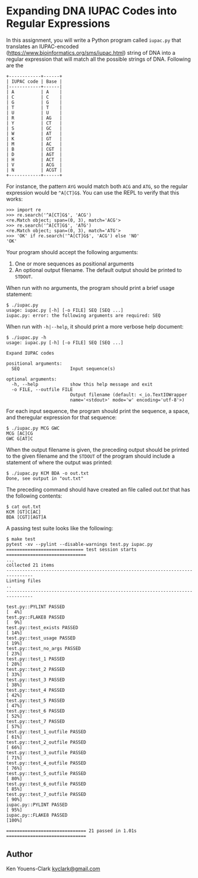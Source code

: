 # Expanding DNA IUPAC Codes into Regular Expressions

In this assignment, you will write a Python program called `iupac.py` that translates an IUPAC-encoded (https://www.bioinformatics.org/sms/iupac.html) string of DNA into a regular expression that will match all the possible strings of DNA.
Following are the 

```
+------------+------+
| IUPAC code | Base |
|------------+------|
| A          | A    |
| C          | C    |
| G          | G    |
| T          | T    |
| U          | U    |
| R          | AG   |
| Y          | CT   |
| S          | GC   |
| W          | AT   |
| K          | GT   |
| M          | AC   |
| B          | CGT  |
| D          | AGT  |
| H          | ACT  |
| V          | ACG  |
| N          | ACGT |
+------------+------+
```

For instance, the pattern `AYG` would match both `ACG` and `ATG`, so the regular expression would be `^A[CT]G$`.
You can use the REPL to verify that this works:

````
>>> import re
>>> re.search('^A[CT]G$', 'ACG')
<re.Match object; span=(0, 3), match='ACG'>
>>> re.search('^A[CT]G$', 'ATG')
<re.Match object; span=(0, 3), match='ATG'>
>>> 'OK' if re.search('^A[CT]G$', 'ACG') else 'NO'
'OK'
````

Your program should accept the following arguments:

1. One or more sequences as positional arguments
2. An optional output filename. The default output should be printed to `STDOUT`.

When run with no arguments, the program should print a brief usage statement:

```
$ ./iupac.py
usage: iupac.py [-h] [-o FILE] SEQ [SEQ ...]
iupac.py: error: the following arguments are required: SEQ
```

When run with `-h|--help`, it should print a more verbose help document:

```
$ ./iupac.py -h
usage: iupac.py [-h] [-o FILE] SEQ [SEQ ...]

Expand IUPAC codes

positional arguments:
  SEQ                   Input sequence(s)

optional arguments:
  -h, --help            show this help message and exit
  -o FILE, --outfile FILE
                        Output filename (default: <_io.TextIOWrapper
                        name='<stdout>' mode='w' encoding='utf-8'>)
```

For each input sequence, the program should print the sequence, a space, and theregular expression for that sequence:

```
$ ./iupac.py MCG GWC
MCG [AC]CG
GWC G[AT]C
```

When the output filename is given, the preceding output should be printed to the given filename and the `STDOUT` of the program should include a statement of where the output was printed:

```
$ ./iupac.py KCM BDA -o out.txt
Done, see output in "out.txt"
```

The preceding command should have created an file called _out.txt_ that has the following contents:

```
$ cat out.txt
KCM [GT]C[AC]
BDA [CGT][AGT]A
```

A passing test suite looks like the following:

```
$ make test
pytest -xv --pylint --disable-warnings test.py iupac.py
============================= test session starts ==============================
...
collected 21 items
--------------------------------------------------------------------------------
Linting files
..
--------------------------------------------------------------------------------

test.py::PYLINT PASSED                                                   [  4%]
test.py::FLAKE8 PASSED                                                   [  9%]
test.py::test_exists PASSED                                              [ 14%]
test.py::test_usage PASSED                                               [ 19%]
test.py::test_no_args PASSED                                             [ 23%]
test.py::test_1 PASSED                                                   [ 28%]
test.py::test_2 PASSED                                                   [ 33%]
test.py::test_3 PASSED                                                   [ 38%]
test.py::test_4 PASSED                                                   [ 42%]
test.py::test_5 PASSED                                                   [ 47%]
test.py::test_6 PASSED                                                   [ 52%]
test.py::test_7 PASSED                                                   [ 57%]
test.py::test_1_outfile PASSED                                           [ 61%]
test.py::test_2_outfile PASSED                                           [ 66%]
test.py::test_3_outfile PASSED                                           [ 71%]
test.py::test_4_outfile PASSED                                           [ 76%]
test.py::test_5_outfile PASSED                                           [ 80%]
test.py::test_6_outfile PASSED                                           [ 85%]
test.py::test_7_outfile PASSED                                           [ 90%]
iupac.py::PYLINT PASSED                                                  [ 95%]
iupac.py::FLAKE8 PASSED                                                  [100%]

============================== 21 passed in 1.01s ==============================
```

## Author

Ken Youens-Clark <kyclark@gmail.com>
